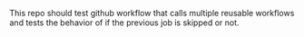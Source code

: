 This repo should test github workflow that calls multiple reusable workflows and tests the behavior of if the previous job is skipped or not.